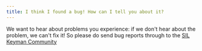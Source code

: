 ```yaml
---
title: I think I found a bug! How can I tell you about it?
---
```


We want to hear about problems you experience: if we don't
hear about the problem, we can't fix it! So please do send bug reports
through to the [SIL Keyman Community](https://community.software.sil.org/c/keyman)
